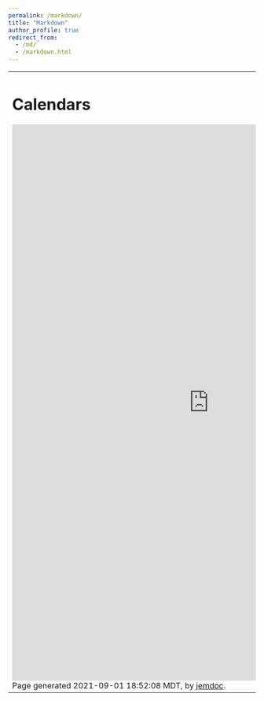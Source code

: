 ```yaml
---
permalink: /markdown/
title: "Markdown"
author_profile: true
redirect_from: 
  - /md/
  - /markdown.html
---
```


<html xmlns="http://www.w3.org/1999/xhtml" xml:lang="en">
<head>
<meta name="generator" content="jemdoc, see http://jemdoc.jaboc.net/" />
<meta http-equiv="Content-Type" content="text/html;charset=utf-8" />
<script>
window.ga=window.ga||function(){(ga.q=ga.q||[]).push(arguments)};ga.l=+new Date;
ga('create', 'UA-191897386-1', 'auto');
ga('send', 'pageview');
</script>
<script async src='https://www.google-analytics.com/analytics.js'></script>
<link rel="stylesheet" href="jemdoc.css" type="text/css" />
</head>
<body>
<table summary="Table for page layout." id="tlayout">
<tr valign="top">
<td id="layout-content">
<div id="toptitle">
<h1>Calendars</h1>
</div>
<iframe src="https://calendar.google.com/calendar/embed?src=gluo%40ualberta.ca&ctz=America%2FEdmonton" style="border-width:0" width="800" height="1130" frameborder="0" scrolling="no"></iframe>
<div id="footer">
<div id="footer-text">
Page generated 2021-09-01 18:52:08 MDT, by <a href="http://jemdoc.jaboc.net/">jemdoc</a>.
</div>
</div>
</td>
</tr>
</table>
</body>
</html>

